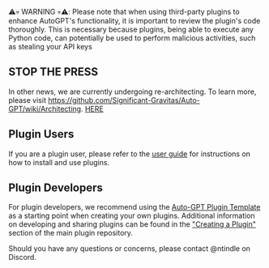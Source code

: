 ⚠️💀 WARNING 💀⚠️: Please note that when using third-party plugins to enhance AutoGPT's functionality, it is important to review the plugin's code thoroughly. This is necessary because plugins, being able to execute any Python code, can potentially be used to perform malicious activities, such as stealing your API keys

## STOP THE PRESS

In other news, we are currently undergoing re-architecting. To learn more, please visit https://github.com/Significant-Gravitas/Auto-GPT/wiki/Architecting. [HERE](https://github.com/Significant-Gravitas/Auto-GPT/wiki/Architecting)

## Plugin Users

If you are a plugin user, please refer to the [user guide](https://docs.agpt.co/plugins/) for instructions on how to install and use plugins. 

## Plugin Developers

For plugin developers, we recommend using the [Auto-GPT Plugin Template](https://github.com/Significant-Gravitas/Auto-GPT-Plugin-Template) as a starting point when creating your own plugins. Additional information on developing and sharing plugins can be found in the ["Creating a Plugin"](https://github.com/Significant-Gravitas/Auto-GPT-Plugins#creating-a-plugin) section of the main plugin repository. 

Should you have any questions or concerns, please contact @ntindle on Discord.